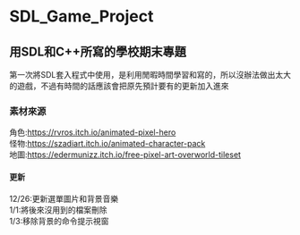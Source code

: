 # SDL_Game_Project
## 用SDL和C++所寫的學校期末專題
第一次將SDL套入程式中使用，是利用閒暇時間學習和寫的，所以沒辦法做出太大的遊戲，不過有時間的話應該會把原先預計要有的更新加入進來
### 素材來源
角色:https://rvros.itch.io/animated-pixel-hero
<br>
怪物:https://szadiart.itch.io/animated-character-pack
<br>
地圖:https://edermunizz.itch.io/free-pixel-art-overworld-tileset
#### 更新
12/26:更新選單圖片和背景音樂
<br>
1/1:將後來沒用到的檔案刪除
<br>
1/3:移除背景的命令提示視窗
